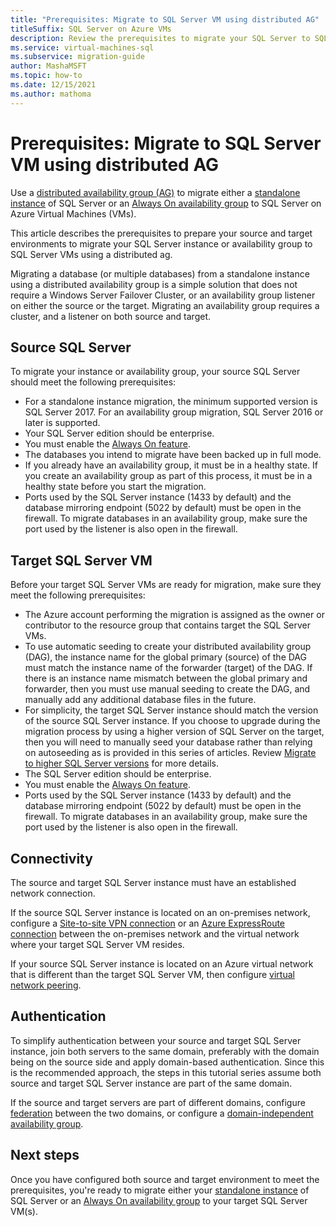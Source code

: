 ```yaml
---
title: "Prerequisites: Migrate to SQL Server VM using distributed AG" 
titleSuffix: SQL Server on Azure VMs
description: Review the prerequisites to migrate your SQL Server to SQL Server on Azure VMs using a distributed availability group. 
ms.service: virtual-machines-sql
ms.subservice: migration-guide
author: MashaMSFT
ms.topic: how-to
ms.date: 12/15/2021
ms.author: mathoma
---
```

# Prerequisites: Migrate to SQL Server VM using distributed AG

Use a [distributed availability group (AG)](/sql/database-engine/availability-groups/windows/distributed-availability-groups) to migrate either a [standalone instance](sql-server-distributed-availability-group-migrate-standalone-instance.md) of SQL Server or an [Always On availability group](sql-server-distributed-availability-group-migrate-ag.md) to SQL Server on Azure Virtual Machines (VMs). 

This article describes the prerequisites to prepare your source and target environments to migrate your SQL Server instance or availability group to SQL Server VMs using a distributed ag.

Migrating a database (or multiple databases) from a standalone instance using a distributed availability group is a simple solution that does not require a Windows Server Failover Cluster, or an availability group listener on either the source or the target. Migrating an availability group requires a cluster, and a listener on both source and target. 

## Source SQL Server  

To migrate your instance or availability group, your source SQL Server should meet the following prerequisites: 

- For a standalone instance migration, the minimum supported version is SQL Server 2017. For an availability group migration, SQL Server 2016 or later is supported. 
- Your SQL Server edition should be enterprise. 
- You must enable the [Always On feature](/sql/database-engine/availability-groups/windows/enable-and-disable-always-on-availability-groups-sql-server). 
- The databases you intend to migrate have been backed up in full mode. 
- If you already have an availability group, it must be in a healthy state. If you create an availability group as part of this process, it must be in a healthy state before you start the migration. 
- Ports used by the SQL Server instance (1433 by default) and the database mirroring endpoint (5022 by default) must be open in the firewall. To migrate databases in an availability group, make sure the port used by the listener is also open in the firewall. 

## Target SQL Server VM 

Before your target SQL Server VMs are ready for migration, make sure they meet the following prerequisites: 

- The Azure account performing the migration is assigned as the owner or contributor to the resource group that contains target the SQL Server VMs. 
- To use automatic seeding to create your distributed availability group (DAG), the instance name for the global primary (source) of the DAG must match the instance name of the forwarder (target) of the DAG. If there is an instance name mismatch between the global primary and forwarder, then you must use manual seeding to create the DAG, and manually add any additional database files in the future.
- For simplicity, the target SQL Server instance should match the version of the source SQL Server instance. If you choose to upgrade during the migration process by using a higher version of SQL Server on the target, then you will need to manually seed your database rather than relying on autoseeding as is  provided in this series of articles. Review [Migrate to higher SQL Server versions](/sql/database-engine/availability-groups/windows/distributed-availability-groups#cautions-when-using-distributed-availability-groups-to-migrate-to-higher-sql-server-versions) for more details. 
- The SQL Server edition should be enterprise. 
- You must enable the [Always On feature](/sql/database-engine/availability-groups/windows/enable-and-disable-always-on-availability-groups-sql-server). 
- Ports used by the SQL Server instance (1433 by default) and the database mirroring endpoint (5022 by default) must be open in the firewall. To migrate databases in an availability group, make sure the port used by the listener is also open in the firewall. 

## Connectivity 

The source and target SQL Server instance must have an established network connection. 

If the source SQL Server instance is located on an on-premises network, configure a [Site-to-site VPN connection](/microsoft-365/enterprise/connect-an-on-premises-network-to-a-microsoft-azure-virtual-network) or an [Azure ExpressRoute connection](../../../expressroute/expressroute-introduction.md) between the on-premises network and the virtual network where your target SQL Server VM resides. 

If your source SQL Server instance is located on an Azure virtual network that is different than the target SQL Server VM, then configure [virtual network peering](../../../virtual-network/virtual-network-peering-overview.md). 

## Authentication 

To simplify authentication between your source and target SQL Server instance, join both servers to the same domain, preferably with the domain being on the source side and apply domain-based authentication. Since this is the recommended approach, the steps in this tutorial series assume both source and target SQL Server instance are part of the same domain. 

If the source and target servers are part of different domains, configure [federation](../../../active-directory/hybrid/whatis-fed.md) between the two domains, or configure a [domain-independent availability group](../../virtual-machines/windows/availability-group-clusterless-workgroup-configure.md). 


## Next steps

Once you have configured both source and target environment to meet the prerequisites, you're ready to migrate either your [standalone instance](sql-server-distributed-availability-group-migrate-standalone-instance.md) of SQL Server or an [Always On availability group](sql-server-distributed-availability-group-migrate-ag.md) to your target SQL Server VM(s). 



